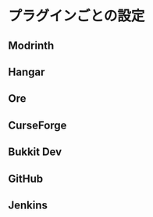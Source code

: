 # プラグインごとの設定

## Modrinth


## Hangar

## Ore

## CurseForge

## Bukkit Dev

## GitHub

## Jenkins




